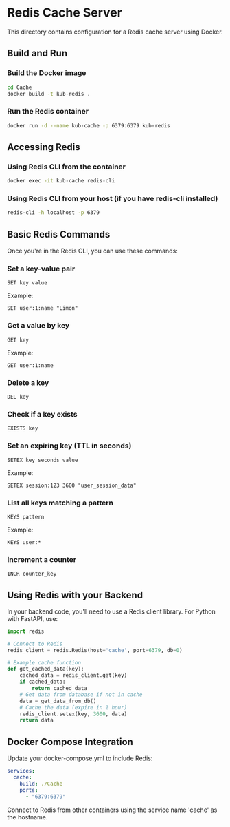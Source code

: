 # Redis Cache Server

This directory contains configuration for a Redis cache server using Docker.

## Build and Run

### Build the Docker image

```bash
cd Cache
docker build -t kub-redis .
```

### Run the Redis container

```bash
docker run -d --name kub-cache -p 6379:6379 kub-redis
```

## Accessing Redis

### Using Redis CLI from the container

```bash
docker exec -it kub-cache redis-cli
```

### Using Redis CLI from your host (if you have redis-cli installed)

```bash
redis-cli -h localhost -p 6379
```

## Basic Redis Commands

Once you're in the Redis CLI, you can use these commands:

### Set a key-value pair

```
SET key value
```

Example:
```
SET user:1:name "Limon"
```

### Get a value by key

```
GET key
```

Example:
```
GET user:1:name
```

### Delete a key

```
DEL key
```

### Check if a key exists

```
EXISTS key
```

### Set an expiring key (TTL in seconds)

```
SETEX key seconds value
```

Example:
```
SETEX session:123 3600 "user_session_data"
```

### List all keys matching a pattern

```
KEYS pattern
```

Example:
```
KEYS user:*
```

### Increment a counter

```
INCR counter_key
```

## Using Redis with your Backend

In your backend code, you'll need to use a Redis client library. For Python with FastAPI, use:

```python
import redis

# Connect to Redis
redis_client = redis.Redis(host='cache', port=6379, db=0)

# Example cache function
def get_cached_data(key):
    cached_data = redis_client.get(key)
    if cached_data:
        return cached_data
    # Get data from database if not in cache
    data = get_data_from_db()
    # Cache the data (expire in 1 hour)
    redis_client.setex(key, 3600, data)
    return data
```

## Docker Compose Integration

Update your docker-compose.yml to include Redis:

```yaml
services:
  cache:
    build: ./Cache
    ports:
      - "6379:6379"
```

Connect to Redis from other containers using the service name 'cache' as the hostname. 